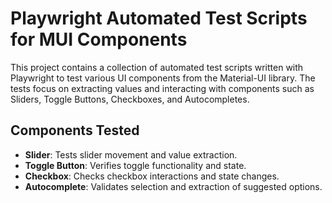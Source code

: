 # Playwright Automated Test Scripts for MUI Components

This project contains a collection of automated test scripts written with Playwright to test various UI components from the Material-UI library. The tests focus on extracting values and interacting with components such as Sliders, Toggle Buttons, Checkboxes, and Autocompletes.

## Components Tested

- **Slider**: Tests slider movement and value extraction.
- **Toggle Button**: Verifies toggle functionality and state.
- **Checkbox**: Checks checkbox interactions and state changes.
- **Autocomplete**: Validates selection and extraction of suggested options.
